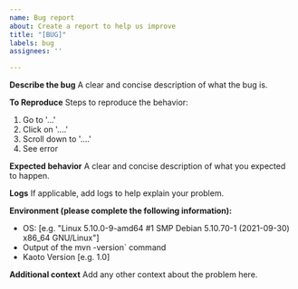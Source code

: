 ```yaml
---
name: Bug report
about: Create a report to help us improve
title: "[BUG]"
labels: bug
assignees: ''

---
```


**Describe the bug**
A clear and concise description of what the bug is.

**To Reproduce**
Steps to reproduce the behavior:
1. Go to '...'
2. Click on '....'
3. Scroll down to '....'
4. See error

**Expected behavior**
A clear and concise description of what you expected to happen.

**Logs**
If applicable, add logs to help explain your problem.

**Environment (please complete the following information):**
 - OS: [e.g. "Linux 5.10.0-9-amd64 #1 SMP Debian 5.10.70-1 (2021-09-30) x86_64 GNU/Linux"]
 - Output of the mvn -version` command
 - Kaoto Version [e.g. 1.0]

**Additional context**
Add any other context about the problem here.
